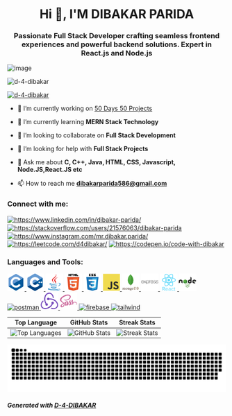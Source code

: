 <h1 align="center">Hi 👋, I'M DIBAKAR PARIDA</h1>
<h3 align="center">Passionate Full Stack Developer crafting seamless frontend experiences and powerful backend solutions. Expert in React.js and Node.js</h3>

![image](https://github.com/D-4-DIBAKAR/D-4-DIBAKAR/assets/71878062/fa3cd311-7c4b-43b5-9923-75a3b7d3b859)

<p align="left"> <img src="https://komarev.com/ghpvc/?username=d-4-dibakar&label=Profile%20views&color=0e75b6&style=flat" alt="d-4-dibakar" /> </p>

<p align="left"> <a href="https://github.com/ryo-ma/github-profile-trophy"><img src="https://github-profile-trophy.vercel.app/?username=d-4-dibakar" alt="d-4-dibakar" /></a> </p>

- 🔭 I’m currently working on [50 Days 50 Projects](https://github.com/D-4-DIBAKAR/50DaysOfCode)
   
- 🌱 I’m currently learning **MERN Stack Technology**

- 👯 I’m looking to collaborate on **Full Stack Development**

- 🤝 I’m looking for help with **Full Stack Projects**

- 💬 Ask me about **C, C++, Java, HTML, CSS, Javascript, Node.JS,React.JS etc**

- 📫 How to reach me **dibakarparida586@gmail.com**

<h3 align="left">Connect with me:</h3>
<p align="left">
<a href="https://www.linkedin.com/in/dibakar-parida/" target="blank"><img align="center" src="https://raw.githubusercontent.com/rahuldkjain/github-profile-readme-generator/master/src/images/icons/Social/linked-in-alt.svg" alt="https://www.linkedin.com/in/dibakar-parida/" height="30" width="40" /></a>
<a href="https://stackoverflow.com/users/21576063/dibakar-parida" target="blank"><img align="center" src="https://raw.githubusercontent.com/rahuldkjain/github-profile-readme-generator/master/src/images/icons/Social/stack-overflow.svg" alt="https://stackoverflow.com/users/21576063/dibakar-parida" height="30" width="40" /></a>
<a href="https://www.instagram.com/mr.dibakar.parida/" target="blank"><img align="center" src="https://raw.githubusercontent.com/rahuldkjain/github-profile-readme-generator/master/src/images/icons/Social/instagram.svg" alt="https://www.instagram.com/mr.dibakar.parida/" height="30" width="40" /></a>
<a href="https://leetcode.com/d4dibakar/" target="blank"><img align="center" src="https://raw.githubusercontent.com/rahuldkjain/github-profile-readme-generator/master/src/images/icons/Social/leet-code.svg" alt="https://leetcode.com/d4dibakar/" height="30" width="40" /></a>
<a href="https://codepen.io/code-with-dibakar" target="blank"><img align="center" src="https://raw.githubusercontent.com/rahuldkjain/github-profile-readme-generator/master/src/images/icons/Social/codepen.svg" alt="https://codepen.io/code-with-dibakar" height="30" width="40" /></a>
</p>

<h3 align="left">Languages and Tools:</h3>
<p align="left">
    <a href="https://www.cprogramming.com/" target="_blank" rel="noreferrer"> <img src="https://raw.githubusercontent.com/devicons/devicon/master/icons/c/c-original.svg" alt="c" width="40" height="40" /> </a>
    <a href="https://www.w3schools.com/cpp/" target="_blank" rel="noreferrer"> <img src="https://raw.githubusercontent.com/devicons/devicon/master/icons/cplusplus/cplusplus-original.svg" alt="cplusplus" width="40" height="40" /> </a>
    <a href="https://www.java.com" target="_blank" rel="noreferrer"> 
    <img src="https://raw.githubusercontent.com/devicons/devicon/master/icons/java/java-original.svg" alt="java" width="40" height="40" /> </a>
     <a href="https://www.w3.org/html/" target="_blank" rel="noreferrer"> 
    <img src="https://raw.githubusercontent.com/devicons/devicon/master/icons/html5/html5-original-wordmark.svg" alt="html5" width="40" height="40" /> </a>
    <a href="https://www.w3schools.com/css/" target="_blank" rel="noreferrer"> <img src="https://raw.githubusercontent.com/devicons/devicon/master/icons/css3/css3-original-wordmark.svg" alt="css3" width="40" height="40" /> </a>
     <a href="https://developer.mozilla.org/en-US/docs/Web/JavaScript" target="_blank" rel="noreferrer">
     <img src="https://raw.githubusercontent.com/devicons/devicon/master/icons/javascript/javascript-original.svg" alt="javascript" width="40" height="40" />
    </a>
    <a href="https://www.mongodb.com/" target="_blank" rel="noreferrer"> 
    <img src="https://raw.githubusercontent.com/devicons/devicon/master/icons/mongodb/mongodb-original-wordmark.svg" alt="mongodb" width="40" height="40" /> </a>
    <a href="https://expressjs.com" target="_blank" rel="noreferrer"> 
    <img src="https://raw.githubusercontent.com/devicons/devicon/master/icons/express/express-original-wordmark.svg" alt="express" width="40" height="40" /> </a>
     <a href="https://reactjs.org/" target="_blank" rel="noreferrer"> 
     <img src="https://raw.githubusercontent.com/devicons/devicon/master/icons/react/react-original-wordmark.svg" alt="react" width="40" height="40" /> </a>
    <a href="https://nodejs.org" target="_blank" rel="noreferrer"> 
    <img src="https://raw.githubusercontent.com/devicons/devicon/master/icons/nodejs/nodejs-original-wordmark.svg" alt="nodejs" width="40" height="40" /> </a>
    <a href="https://postman.com" target="_blank" rel="noreferrer">
     <img src="https://www.vectorlogo.zone/logos/getpostman/getpostman-icon.svg" alt="postman" width="40" height="40" /> </a>
    <a href="https://redux.js.org" target="_blank" rel="noreferrer"> 
    <img src="https://raw.githubusercontent.com/devicons/devicon/master/icons/redux/redux-original.svg" alt="redux" width="40" height="40" /> </a>
    <a href="https://sass-lang.com" target="_blank" rel="noreferrer"> 
    <img src="https://raw.githubusercontent.com/devicons/devicon/master/icons/sass/sass-original.svg" alt="sass" width="40" height="40" /> </a>
    <a href="https://firebase.google.com/" target="_blank" rel="noreferrer"> <img src="https://www.vectorlogo.zone/logos/firebase/firebase-icon.svg" alt="firebase" width="40" height="40" /> </a>
    <a href="https://tailwindcss.com/" target="_blank" rel="noreferrer"> 
    <img src="https://www.vectorlogo.zone/logos/tailwindcss/tailwindcss-icon.svg" alt="tailwind" width="40" height="40" /> </a>
</p>


| Top Language                                                                                                                         | GitHub Stats                                                 | Streak Stats                                                                         |
| ------------------------------------------------------------------------------------------------------------------------------------ | ---------------------------------------------------------------------------------------------------------- | ------------------------------------------------------------------------------------ |
| ![Top Languages](https://github-readme-stats.vercel.app/api/top-langs?username=d-4-dibakar&show_icons=true&locale=en&layout=compact) | ![GitHub Stats](https://github-readme-stats.vercel.app/api?username=d-4-dibakar&show_icons=true&locale=en) | ![Streak Stats](https://github-readme-streak-stats.herokuapp.com/?user=d-4-dibakar&) |

 <div align="center">
  <picture>
    <source media="(prefers-color-scheme: dark)" srcset="https://raw.githubusercontent.com/D-4-DIBAKAR/D-4-DIBAKAR/output/github-contribution-grid-snake-dark.svg">
    <source media="(prefers-color-scheme: light)" srcset="https://raw.githubusercontent.com/D-4-DIBAKAR/D-4-DIBAKAR/output/github-contribution-grid-snake.svg">
    <img alt="github contribution grid snake animation" src="https://raw.githubusercontent.com/D-4-DIBAKAR/D-4-DIBAKAR/output/github-contribution-grid-snake.svg">
  </picture>
</div>

##### Generated with [D-4-DIBAKAR](https://github.com/D-4-DIBAKAR)
